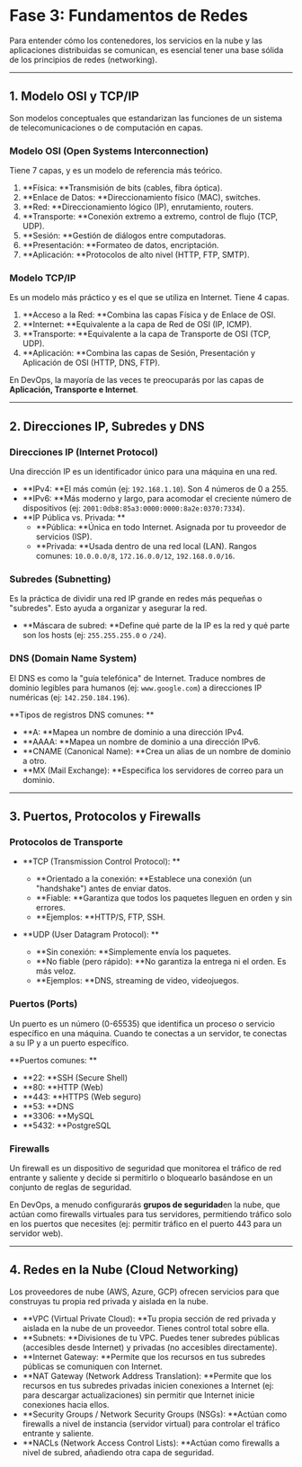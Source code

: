 # Fase 3: Fundamentos de Redes

Para entender cómo los contenedores, los servicios en la nube y las aplicaciones distribuidas se comunican, es esencial tener una base sólida de los principios de redes (networking).

---

<a name="modelo-osi"></a>
## 1. Modelo OSI y TCP/IP

Son modelos conceptuales que estandarizan las funciones de un sistema de telecomunicaciones o de computación en capas.

### **Modelo OSI (Open Systems Interconnection)**

Tiene 7 capas, y es un modelo de referencia más teórico.
1. **Física: **Transmisión de bits (cables, fibra óptica).
2. **Enlace de Datos: **Direccionamiento físico (MAC), switches.
3. **Red: **Direccionamiento lógico (IP), enrutamiento, routers.
4. **Transporte: **Conexión extremo a extremo, control de flujo (TCP, UDP).
5. **Sesión: **Gestión de diálogos entre computadoras.
6. **Presentación: **Formateo de datos, encriptación.
7. **Aplicación: **Protocolos de alto nivel (HTTP, FTP, SMTP).

### **Modelo TCP/IP**

Es un modelo más práctico y es el que se utiliza en Internet. Tiene 4 capas.

1. **Acceso a la Red: **Combina las capas Física y de Enlace de OSI.
2. **Internet: **Equivalente a la capa de Red de OSI (IP, ICMP).
3. **Transporte: **Equivalente a la capa de Transporte de OSI (TCP, UDP).
4. **Aplicación: **Combina las capas de Sesión, Presentación y Aplicación de OSI (HTTP, DNS, FTP).

En DevOps, la mayoría de las veces te preocuparás por las capas de **Aplicación, Transporte e Internet**.

---

<a name="ip-dns"></a>
## 2. Direcciones IP, Subredes y DNS

### **Direcciones IP (Internet Protocol)**

Una dirección IP es un identificador único para una máquina en una red.
- **IPv4: **El más común (ej: `192.168.1.10`). Son 4 números de 0 a 255.
- **IPv6: **Más moderno y largo, para acomodar el creciente número de dispositivos (ej: `2001:0db8:85a3:0000:0000:8a2e:0370:7334`).
- **IP Pública vs. Privada: **
  - **Pública: **Única en todo Internet. Asignada por tu proveedor de servicios (ISP).
  - **Privada: **Usada dentro de una red local (LAN). Rangos comunes: `10.0.0.0/8`, `172.16.0.0/12`, `192.168.0.0/16`.

### **Subredes (Subnetting)**

Es la práctica de dividir una red IP grande en redes más pequeñas o "subredes". Esto ayuda a organizar y asegurar la red.
- **Máscara de subred: **Define qué parte de la IP es la red y qué parte son los hosts (ej: `255.255.255.0` o `/24`).

### **DNS (Domain Name System)**

El DNS es como la "guía telefónica" de Internet. Traduce nombres de dominio legibles para humanos (ej: `www.google.com`) a direcciones IP numéricas (ej: `142.250.184.196`).

**Tipos de registros DNS comunes: **
- **A: **Mapea un nombre de dominio a una dirección IPv4.
- **AAAA: **Mapea un nombre de dominio a una dirección IPv6.
- **CNAME (Canonical Name): **Crea un alias de un nombre de dominio a otro.
- **MX (Mail Exchange): **Especifica los servidores de correo para un dominio.

---

<a name="protocolos"></a>
## 3. Puertos, Protocolos y Firewalls

### **Protocolos de Transporte**

- **TCP (Transmission Control Protocol): **
  - **Orientado a la conexión: **Establece una conexión (un "handshake") antes de enviar datos.
  - **Fiable: **Garantiza que todos los paquetes lleguen en orden y sin errores.
  - **Ejemplos: **HTTP/S, FTP, SSH.

- **UDP (User Datagram Protocol): **
  - **Sin conexión: **Simplemente envía los paquetes.
  - **No fiable (pero rápido): **No garantiza la entrega ni el orden. Es más veloz.
  - **Ejemplos: **DNS, streaming de video, videojuegos.

### **Puertos (Ports)**

Un puerto es un número (0-65535) que identifica un proceso o servicio específico en una máquina. Cuando te conectas a un servidor, te conectas a su IP y a un puerto específico.

**Puertos comunes: **
- **22: **SSH (Secure Shell)
- **80: **HTTP (Web)
- **443: **HTTPS (Web seguro)
- **53: **DNS
- **3306: **MySQL
- **5432: **PostgreSQL

### **Firewalls**

Un firewall es un dispositivo de seguridad que monitorea el tráfico de red entrante y saliente y decide si permitirlo o bloquearlo basándose en un conjunto de reglas de seguridad.

En DevOps, a menudo configurarás **grupos de seguridad**en la nube, que actúan como firewalls virtuales para tus servidores, permitiendo tráfico solo en los puertos que necesites (ej: permitir tráfico en el puerto 443 para un servidor web).

---

<a name="redes-nube"></a>
## 4. Redes en la Nube (Cloud Networking)

Los proveedores de nube (AWS, Azure, GCP) ofrecen servicios para que construyas tu propia red privada y aislada en la nube.

- **VPC (Virtual Private Cloud): **Tu propia sección de red privada y aislada en la nube de un proveedor. Tienes control total sobre ella.
- **Subnets: **Divisiones de tu VPC. Puedes tener subredes públicas (accesibles desde Internet) y privadas (no accesibles directamente).
- **Internet Gateway: **Permite que los recursos en tus subredes públicas se comuniquen con Internet.
- **NAT Gateway (Network Address Translation): **Permite que los recursos en tus subredes privadas inicien conexiones a Internet (ej: para descargar actualizaciones) sin permitir que Internet inicie conexiones hacia ellos.
- **Security Groups / Network Security Groups (NSGs): **Actúan como firewalls a nivel de instancia (servidor virtual) para controlar el tráfico entrante y saliente.
- **NACLs (Network Access Control Lists): **Actúan como firewalls a nivel de subred, añadiendo otra capa de seguridad.
